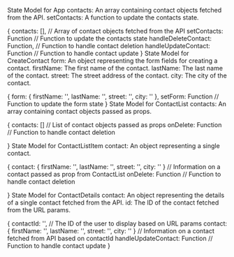 State Model for App
contacts: An array containing contact objects fetched from the API.
setContacts: A function to update the contacts state.

{
  contacts: [], // Array of contact objects fetched from the API
  setContacts: Function // Function to update the contacts state
  handleDeleteContact: Function, // Function to handle contact deletion
  handleUpdateContact: Function // Function to handle contact update
}
State Model for CreateContact
form: An object representing the form fields for creating a contact.
firstName: The first name of the contact.
lastName: The last name of the contact.
street: The street address of the contact.
city: The city of the contact.

{
  form: {
    firstName: '',
    lastName: '',
    street: '',
    city: ''
  },
  setForm: Function // Function to update the form state
}
State Model for ContactList
contacts: An array containing contact objects passed as props.

{
  contacts: [] // List of contact objects passed as props
  onDelete: Function // Function to handle contact deletion

}
State Model for ContactListItem
contact: An object representing a single contact.

{
  contact: {
    firstName: '',
    lastName: '',
    street: '',
    city: ''
  } // Information on a contact passed as prop from ContactList
    onDelete: Function // Function to handle contact deletion

}
State Model for ContactDetails
contact: An object representing the details of a single contact fetched from the API.
id: The ID of the contact fetched from the URL params.

{
  contactId: '', // The ID of the user to display based on URL params
  contact: {
    firstName: '',
    lastName: '',
    street: '',
    city: ''
  } // Information on a contact fetched from API based on contactId
    handleUpdateContact: Function // Function to handle contact update
}